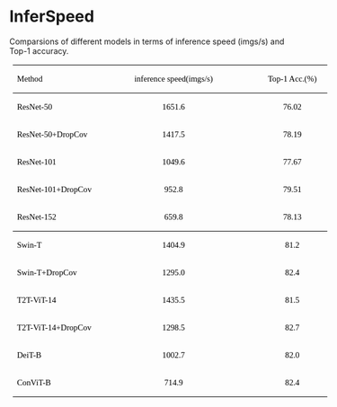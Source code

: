 # InferSpeed

Comparsions of different models in terms of inference speed (imgs/s) and Top-1 accuracy.
<table class=MsoNormalTable  border=0  cellspacing=0  style="border-collapse:collapse;width:420.0000pt;margin-left:4.6500pt;
border:none;mso-padding-alt:0.0000pt 5.4000pt 0.0000pt 5.4000pt ;" ><tr style="height:13.5000pt;" ><td width=166  valign=center  nowrap  style="width:124.5000pt;padding:0.0000pt 5.4000pt 0.0000pt 5.4000pt ;border-left:none;
mso-border-left-alt:none;border-right:none;mso-border-right-alt:none;
border-top:1.0000pt solid rgb(0,0,0);mso-border-top-alt:0.5000pt solid rgb(0,0,0);border-bottom:none;
mso-border-bottom-alt:none;" ><p class=MsoNormal  style="mso-pagination:widow-orphan;text-align:left;vertical-align:middle;" ><span style="font-family:宋体;color:rgb(0,0,0);font-style:normal;
font-size:11.0000pt;mso-font-kerning:0.0000pt;" ><font face="宋体" >Method</font></span><span style="font-family:宋体;color:rgb(0,0,0);font-style:normal;
font-size:11.0000pt;mso-font-kerning:1.0000pt;" ><o:p></o:p></span></p></td><td width=197  valign=center  nowrap  style="width:147.7500pt;padding:0.0000pt 5.4000pt 0.0000pt 5.4000pt ;border-left:none;
mso-border-left-alt:none;border-right:none;mso-border-right-alt:none;
border-top:1.0000pt solid rgb(0,0,0);mso-border-top-alt:0.5000pt solid rgb(0,0,0);border-bottom:1.0000pt solid rgb(0,0,0);
mso-border-bottom-alt:0.5000pt solid rgb(0,0,0);" ><p class=MsoNormal  align=center  style="mso-pagination:widow-orphan;text-align:center;vertical-align:middle;" ><span style="font-family:宋体;color:rgb(0,0,0);font-style:normal;
font-size:11.0000pt;mso-font-kerning:0.0000pt;" ><font face="宋体" >inference speed(imgs/s)</font></span><span style="font-family:宋体;color:rgb(0,0,0);font-style:normal;
font-size:11.0000pt;mso-font-kerning:1.0000pt;" ><o:p></o:p></span></p></td><td width=197  valign=center  nowrap  style="width:147.7500pt;padding:0.0000pt 5.4000pt 0.0000pt 5.4000pt ;border-left:none;
mso-border-left-alt:none;border-right:none;mso-border-right-alt:none;
border-top:1.0000pt solid rgb(0,0,0);mso-border-top-alt:0.5000pt solid rgb(0,0,0);border-bottom:none;
mso-border-bottom-alt:none;" ><p class=MsoNormal  align=center  style="mso-pagination:widow-orphan;text-align:center;vertical-align:middle;" ><span style="font-family:宋体;color:rgb(0,0,0);font-style:normal;
font-size:11.0000pt;mso-font-kerning:0.0000pt;" ><font face="宋体" >Top-1 Acc.(%)</font></span><span style="font-family:宋体;color:rgb(0,0,0);font-style:normal;
font-size:11.0000pt;mso-font-kerning:1.0000pt;" ><o:p></o:p></span></p></td></tr><tr style="height:13.5000pt;" ><td valign=center  nowrap  style="padding:0.0000pt 5.4000pt 0.0000pt 5.4000pt ;border-left:none;mso-border-left-alt:none;
border-right:none;mso-border-right-alt:none;border-top:1.0000pt solid rgb(0,0,0);
mso-border-top-alt:0.5000pt solid rgb(0,0,0);border-bottom:none;mso-border-bottom-alt:none;" ><p class=MsoNormal  style="mso-pagination:widow-orphan;text-align:left;vertical-align:middle;" ><span style="font-family:宋体;color:rgb(0,0,0);font-style:normal;
font-size:11.0000pt;mso-font-kerning:0.0000pt;" ><font face="宋体" >ResNet-50</font></span><span style="font-family:宋体;color:rgb(0,0,0);font-style:normal;
font-size:11.0000pt;mso-font-kerning:1.0000pt;" ><o:p></o:p></span></p></td><td valign=center  nowrap  style="padding:0.0000pt 5.4000pt 0.0000pt 5.4000pt ;border-left:none;mso-border-left-alt:none;
border-right:none;mso-border-right-alt:none;border-top:none;
mso-border-top-alt:none;border-bottom:none;mso-border-bottom-alt:none;" ><p class=MsoNormal  align=center  style="mso-pagination:widow-orphan;text-align:center;vertical-align:middle;" ><span style="font-family:宋体;color:rgb(0,0,0);font-style:normal;
font-size:11.0000pt;mso-font-kerning:0.0000pt;" ><font face="宋体" >1651.6</font></span><span style="font-family:宋体;color:rgb(0,0,0);font-style:normal;
font-size:11.0000pt;mso-font-kerning:1.0000pt;" ><o:p></o:p></span></p></td><td valign=center  nowrap  style="padding:0.0000pt 5.4000pt 0.0000pt 5.4000pt ;border-left:none;mso-border-left-alt:none;
border-right:none;mso-border-right-alt:none;border-top:1.0000pt solid rgb(0,0,0);
mso-border-top-alt:0.5000pt solid rgb(0,0,0);border-bottom:none;mso-border-bottom-alt:none;" ><p class=MsoNormal  align=center  style="mso-pagination:widow-orphan;text-align:center;vertical-align:middle;" ><span style="font-family:宋体;color:rgb(0,0,0);font-style:normal;
font-size:11.0000pt;mso-font-kerning:0.0000pt;" ><font face="宋体" >76.02</font></span><span style="font-family:宋体;color:rgb(0,0,0);font-style:normal;
font-size:11.0000pt;mso-font-kerning:1.0000pt;" ><o:p></o:p></span></p></td></tr><tr style="height:13.5000pt;" ><td valign=center  nowrap  style="padding:0.0000pt 5.4000pt 0.0000pt 5.4000pt ;border-left:none;mso-border-left-alt:none;
border-right:none;mso-border-right-alt:none;border-top:none;
mso-border-top-alt:none;border-bottom:none;mso-border-bottom-alt:none;" ><p class=MsoNormal  style="mso-pagination:widow-orphan;text-align:left;vertical-align:middle;" ><span style="font-family:宋体;color:rgb(0,0,0);font-style:normal;
font-size:11.0000pt;mso-font-kerning:0.0000pt;" ><font face="宋体" >ResNet-50+DropCov</font></span><span style="font-family:宋体;color:rgb(0,0,0);font-style:normal;
font-size:11.0000pt;mso-font-kerning:1.0000pt;" ><o:p></o:p></span></p></td><td valign=center  nowrap  style="padding:0.0000pt 5.4000pt 0.0000pt 5.4000pt ;border-left:none;mso-border-left-alt:none;
border-right:none;mso-border-right-alt:none;border-top:none;
mso-border-top-alt:none;border-bottom:none;mso-border-bottom-alt:none;" ><p class=MsoNormal  align=center  style="mso-pagination:widow-orphan;text-align:center;vertical-align:middle;" ><span style="font-family:宋体;color:rgb(0,0,0);font-style:normal;
font-size:11.0000pt;mso-font-kerning:0.0000pt;" ><font face="宋体" >1417.5</font></span><span style="font-family:宋体;color:rgb(0,0,0);font-style:normal;
font-size:11.0000pt;mso-font-kerning:1.0000pt;" ><o:p></o:p></span></p></td><td valign=center  nowrap  style="padding:0.0000pt 5.4000pt 0.0000pt 5.4000pt ;border-left:none;mso-border-left-alt:none;
border-right:none;mso-border-right-alt:none;border-top:none;
mso-border-top-alt:none;border-bottom:none;mso-border-bottom-alt:none;" ><p class=MsoNormal  align=center  style="mso-pagination:widow-orphan;text-align:center;vertical-align:middle;" ><span style="font-family:宋体;color:rgb(0,0,0);font-style:normal;
font-size:11.0000pt;mso-font-kerning:0.0000pt;" ><font face="宋体" >78.19</font></span><span style="font-family:宋体;color:rgb(0,0,0);font-style:normal;
font-size:11.0000pt;mso-font-kerning:1.0000pt;" ><o:p></o:p></span></p></td></tr><tr style="height:13.5000pt;" ><td valign=center  nowrap  style="padding:0.0000pt 5.4000pt 0.0000pt 5.4000pt ;border-left:none;mso-border-left-alt:none;
border-right:none;mso-border-right-alt:none;border-top:none;
mso-border-top-alt:none;border-bottom:none;mso-border-bottom-alt:none;" ><p class=MsoNormal  style="mso-pagination:widow-orphan;text-align:left;vertical-align:middle;" ><span style="font-family:宋体;color:rgb(0,0,0);font-style:normal;
font-size:11.0000pt;mso-font-kerning:0.0000pt;" ><font face="宋体" >ResNet-101</font></span><span style="font-family:宋体;color:rgb(0,0,0);font-style:normal;
font-size:11.0000pt;mso-font-kerning:1.0000pt;" ><o:p></o:p></span></p></td><td valign=center  nowrap  style="padding:0.0000pt 5.4000pt 0.0000pt 5.4000pt ;border-left:none;mso-border-left-alt:none;
border-right:none;mso-border-right-alt:none;border-top:none;
mso-border-top-alt:none;border-bottom:none;mso-border-bottom-alt:none;" ><p class=MsoNormal  align=center  style="mso-pagination:widow-orphan;text-align:center;vertical-align:middle;" ><span style="font-family:宋体;color:rgb(0,0,0);font-style:normal;
font-size:11.0000pt;mso-font-kerning:0.0000pt;" ><font face="宋体" >1049.6</font></span><span style="font-family:宋体;color:rgb(0,0,0);font-style:normal;
font-size:11.0000pt;mso-font-kerning:1.0000pt;" ><o:p></o:p></span></p></td><td valign=center  nowrap  style="padding:0.0000pt 5.4000pt 0.0000pt 5.4000pt ;border-left:none;mso-border-left-alt:none;
border-right:none;mso-border-right-alt:none;border-top:none;
mso-border-top-alt:none;border-bottom:none;mso-border-bottom-alt:none;" ><p class=MsoNormal  align=center  style="mso-pagination:widow-orphan;text-align:center;vertical-align:middle;" ><span style="font-family:宋体;color:rgb(0,0,0);font-style:normal;
font-size:11.0000pt;mso-font-kerning:0.0000pt;" ><font face="宋体" >77.67</font></span><span style="font-family:宋体;color:rgb(0,0,0);font-style:normal;
font-size:11.0000pt;mso-font-kerning:1.0000pt;" ><o:p></o:p></span></p></td></tr><tr style="height:13.5000pt;" ><td valign=center  nowrap  style="padding:0.0000pt 5.4000pt 0.0000pt 5.4000pt ;border-left:none;mso-border-left-alt:none;
border-right:none;mso-border-right-alt:none;border-top:none;
mso-border-top-alt:none;border-bottom:none;mso-border-bottom-alt:none;" ><p class=MsoNormal  style="mso-pagination:widow-orphan;text-align:left;vertical-align:middle;" ><span style="font-family:宋体;color:rgb(0,0,0);font-style:normal;
font-size:11.0000pt;mso-font-kerning:0.0000pt;" ><font face="宋体" >ResNet-101+DropCov</font></span><span style="font-family:宋体;color:rgb(0,0,0);font-style:normal;
font-size:11.0000pt;mso-font-kerning:1.0000pt;" ><o:p></o:p></span></p></td><td valign=center  nowrap  style="padding:0.0000pt 5.4000pt 0.0000pt 5.4000pt ;border-left:none;mso-border-left-alt:none;
border-right:none;mso-border-right-alt:none;border-top:none;
mso-border-top-alt:none;border-bottom:none;mso-border-bottom-alt:none;" ><p class=MsoNormal  align=center  style="mso-pagination:widow-orphan;text-align:center;vertical-align:middle;" ><span style="font-family:宋体;color:rgb(0,0,0);font-style:normal;
font-size:11.0000pt;mso-font-kerning:0.0000pt;" ><font face="宋体" >952.8</font></span><span style="font-family:宋体;color:rgb(0,0,0);font-style:normal;
font-size:11.0000pt;mso-font-kerning:1.0000pt;" ><o:p></o:p></span></p></td><td valign=center  nowrap  style="padding:0.0000pt 5.4000pt 0.0000pt 5.4000pt ;border-left:none;mso-border-left-alt:none;
border-right:none;mso-border-right-alt:none;border-top:none;
mso-border-top-alt:none;border-bottom:none;mso-border-bottom-alt:none;" ><p class=MsoNormal  align=center  style="mso-pagination:widow-orphan;text-align:center;vertical-align:middle;" ><span style="font-family:宋体;color:rgb(0,0,0);font-style:normal;
font-size:11.0000pt;mso-font-kerning:0.0000pt;" ><font face="宋体" >79.51</font></span><span style="font-family:宋体;color:rgb(0,0,0);font-style:normal;
font-size:11.0000pt;mso-font-kerning:1.0000pt;" ><o:p></o:p></span></p></td></tr><tr style="height:13.5000pt;" ><td valign=center  nowrap  style="padding:0.0000pt 5.4000pt 0.0000pt 5.4000pt ;border-left:none;mso-border-left-alt:none;
border-right:none;mso-border-right-alt:none;border-top:none;
mso-border-top-alt:none;border-bottom:1.0000pt solid rgb(0,0,0);mso-border-bottom-alt:0.5000pt solid rgb(0,0,0);" ><p class=MsoNormal  style="mso-pagination:widow-orphan;text-align:left;vertical-align:middle;" ><span style="font-family:宋体;color:rgb(0,0,0);font-style:normal;
font-size:11.0000pt;mso-font-kerning:0.0000pt;" ><font face="宋体" >ResNet-152</font></span><span style="font-family:宋体;color:rgb(0,0,0);font-style:normal;
font-size:11.0000pt;mso-font-kerning:1.0000pt;" ><o:p></o:p></span></p></td><td valign=center  nowrap  style="padding:0.0000pt 5.4000pt 0.0000pt 5.4000pt ;border-left:none;mso-border-left-alt:none;
border-right:none;mso-border-right-alt:none;border-top:none;
mso-border-top-alt:none;border-bottom:1.0000pt solid rgb(0,0,0);mso-border-bottom-alt:0.5000pt solid rgb(0,0,0);" ><p class=MsoNormal  align=center  style="mso-pagination:widow-orphan;text-align:center;vertical-align:middle;" ><span style="font-family:宋体;color:rgb(0,0,0);font-style:normal;
font-size:11.0000pt;mso-font-kerning:0.0000pt;" ><font face="宋体" >659.8</font></span><span style="font-family:宋体;color:rgb(0,0,0);font-style:normal;
font-size:11.0000pt;mso-font-kerning:1.0000pt;" ><o:p></o:p></span></p></td><td valign=center  nowrap  style="padding:0.0000pt 5.4000pt 0.0000pt 5.4000pt ;border-left:none;mso-border-left-alt:none;
border-right:none;mso-border-right-alt:none;border-top:none;
mso-border-top-alt:none;border-bottom:1.0000pt solid rgb(0,0,0);mso-border-bottom-alt:0.5000pt solid rgb(0,0,0);" ><p class=MsoNormal  align=center  style="mso-pagination:widow-orphan;text-align:center;vertical-align:middle;" ><span style="font-family:宋体;color:rgb(0,0,0);font-style:normal;
font-size:11.0000pt;mso-font-kerning:0.0000pt;" ><font face="宋体" >78.13</font></span><span style="font-family:宋体;color:rgb(0,0,0);font-style:normal;
font-size:11.0000pt;mso-font-kerning:1.0000pt;" ><o:p></o:p></span></p></td></tr><tr style="height:13.5000pt;" ><td valign=center  nowrap  style="padding:0.0000pt 5.4000pt 0.0000pt 5.4000pt ;border-left:none;mso-border-left-alt:none;
border-right:none;mso-border-right-alt:none;border-top:none;
mso-border-top-alt:none;border-bottom:none;mso-border-bottom-alt:none;" ><p class=MsoNormal  style="mso-pagination:widow-orphan;text-align:left;vertical-align:middle;" ><span style="font-family:宋体;color:rgb(0,0,0);font-style:normal;
font-size:11.0000pt;mso-font-kerning:0.0000pt;" ><font face="宋体" >Swin-T</font></span><span style="font-family:宋体;color:rgb(0,0,0);font-style:normal;
font-size:11.0000pt;mso-font-kerning:1.0000pt;" ><o:p></o:p></span></p></td><td valign=center  nowrap  style="padding:0.0000pt 5.4000pt 0.0000pt 5.4000pt ;border-left:none;mso-border-left-alt:none;
border-right:none;mso-border-right-alt:none;border-top:none;
mso-border-top-alt:none;border-bottom:none;mso-border-bottom-alt:none;" ><p class=MsoNormal  align=center  style="mso-pagination:widow-orphan;text-align:center;vertical-align:middle;" ><span style="font-family:宋体;color:rgb(0,0,0);font-style:normal;
font-size:11.0000pt;mso-font-kerning:0.0000pt;" ><font face="宋体" >1404.9</font></span><span style="font-family:宋体;color:rgb(0,0,0);font-style:normal;
font-size:11.0000pt;mso-font-kerning:1.0000pt;" ><o:p></o:p></span></p></td><td valign=center  nowrap  style="padding:0.0000pt 5.4000pt 0.0000pt 5.4000pt ;border-left:none;mso-border-left-alt:none;
border-right:none;mso-border-right-alt:none;border-top:none;
mso-border-top-alt:none;border-bottom:none;mso-border-bottom-alt:none;" ><p class=MsoNormal  align=center  style="mso-pagination:widow-orphan;text-align:center;vertical-align:middle;" ><span style="font-family:宋体;color:rgb(0,0,0);font-style:normal;
font-size:11.0000pt;mso-font-kerning:0.0000pt;" ><font face="宋体" >81.2</font></span><span style="font-family:宋体;color:rgb(0,0,0);font-style:normal;
font-size:11.0000pt;mso-font-kerning:1.0000pt;" ><o:p></o:p></span></p></td></tr><tr style="height:13.5000pt;" ><td valign=center  nowrap  style="padding:0.0000pt 5.4000pt 0.0000pt 5.4000pt ;border-left:none;mso-border-left-alt:none;
border-right:none;mso-border-right-alt:none;border-top:none;
mso-border-top-alt:none;border-bottom:none;mso-border-bottom-alt:none;" ><p class=MsoNormal  style="mso-pagination:widow-orphan;text-align:left;vertical-align:middle;" ><span style="font-family:宋体;color:rgb(0,0,0);font-style:normal;
font-size:11.0000pt;mso-font-kerning:0.0000pt;" ><font face="宋体" >Swin-T+DropCov</font></span><span style="font-family:宋体;color:rgb(0,0,0);font-style:normal;
font-size:11.0000pt;mso-font-kerning:1.0000pt;" ><o:p></o:p></span></p></td><td valign=center  nowrap  style="padding:0.0000pt 5.4000pt 0.0000pt 5.4000pt ;border-left:none;mso-border-left-alt:none;
border-right:none;mso-border-right-alt:none;border-top:none;
mso-border-top-alt:none;border-bottom:none;mso-border-bottom-alt:none;" ><p class=MsoNormal  align=center  style="mso-pagination:widow-orphan;text-align:center;vertical-align:middle;" ><span style="font-family:宋体;color:rgb(0,0,0);font-style:normal;
font-size:11.0000pt;mso-font-kerning:0.0000pt;" ><font face="宋体" >1295.0 </font></span><span style="font-family:宋体;color:rgb(0,0,0);font-style:normal;
font-size:11.0000pt;mso-font-kerning:1.0000pt;" ><o:p></o:p></span></p></td><td valign=center  nowrap  style="padding:0.0000pt 5.4000pt 0.0000pt 5.4000pt ;border-left:none;mso-border-left-alt:none;
border-right:none;mso-border-right-alt:none;border-top:none;
mso-border-top-alt:none;border-bottom:none;mso-border-bottom-alt:none;" ><p class=MsoNormal  align=center  style="mso-pagination:widow-orphan;text-align:center;vertical-align:middle;" ><span style="font-family:宋体;color:rgb(0,0,0);font-style:normal;
font-size:11.0000pt;mso-font-kerning:0.0000pt;" ><font face="宋体" >82.4</font></span><span style="font-family:宋体;color:rgb(0,0,0);font-style:normal;
font-size:11.0000pt;mso-font-kerning:1.0000pt;" ><o:p></o:p></span></p></td></tr><tr style="height:13.5000pt;" ><td valign=center  nowrap  style="padding:0.0000pt 5.4000pt 0.0000pt 5.4000pt ;border-left:none;mso-border-left-alt:none;
border-right:none;mso-border-right-alt:none;border-top:none;
mso-border-top-alt:none;border-bottom:none;mso-border-bottom-alt:none;" ><p class=MsoNormal  style="mso-pagination:widow-orphan;text-align:left;vertical-align:middle;" ><span style="font-family:宋体;color:rgb(0,0,0);font-style:normal;
font-size:11.0000pt;mso-font-kerning:0.0000pt;" ><font face="宋体" >T2T-ViT-14</font></span><span style="font-family:宋体;color:rgb(0,0,0);font-style:normal;
font-size:11.0000pt;mso-font-kerning:1.0000pt;" ><o:p></o:p></span></p></td><td valign=center  nowrap  style="padding:0.0000pt 5.4000pt 0.0000pt 5.4000pt ;border-left:none;mso-border-left-alt:none;
border-right:none;mso-border-right-alt:none;border-top:none;
mso-border-top-alt:none;border-bottom:none;mso-border-bottom-alt:none;" ><p class=MsoNormal  align=center  style="mso-pagination:widow-orphan;text-align:center;vertical-align:middle;" ><span style="font-family:宋体;color:rgb(0,0,0);font-style:normal;
font-size:11.0000pt;mso-font-kerning:0.0000pt;" ><font face="宋体" >1435.5</font></span><span style="font-family:宋体;color:rgb(0,0,0);font-style:normal;
font-size:11.0000pt;mso-font-kerning:1.0000pt;" ><o:p></o:p></span></p></td><td valign=center  nowrap  style="padding:0.0000pt 5.4000pt 0.0000pt 5.4000pt ;border-left:none;mso-border-left-alt:none;
border-right:none;mso-border-right-alt:none;border-top:none;
mso-border-top-alt:none;border-bottom:none;mso-border-bottom-alt:none;" ><p class=MsoNormal  align=center  style="mso-pagination:widow-orphan;text-align:center;vertical-align:middle;" ><span style="font-family:宋体;color:rgb(0,0,0);font-style:normal;
font-size:11.0000pt;mso-font-kerning:0.0000pt;" ><font face="宋体" >81.5</font></span><span style="font-family:宋体;color:rgb(0,0,0);font-style:normal;
font-size:11.0000pt;mso-font-kerning:1.0000pt;" ><o:p></o:p></span></p></td></tr><tr style="height:13.5000pt;" ><td valign=center  nowrap  style="padding:0.0000pt 5.4000pt 0.0000pt 5.4000pt ;border-left:none;mso-border-left-alt:none;
border-right:none;mso-border-right-alt:none;border-top:none;
mso-border-top-alt:none;border-bottom:none;mso-border-bottom-alt:none;" ><p class=MsoNormal  style="mso-pagination:widow-orphan;text-align:left;vertical-align:middle;" ><span style="font-family:宋体;color:rgb(0,0,0);font-style:normal;
font-size:11.0000pt;mso-font-kerning:0.0000pt;" ><font face="宋体" >T2T-ViT-14+DropCov</font></span><span style="font-family:宋体;color:rgb(0,0,0);font-style:normal;
font-size:11.0000pt;mso-font-kerning:1.0000pt;" ><o:p></o:p></span></p></td><td valign=center  nowrap  style="padding:0.0000pt 5.4000pt 0.0000pt 5.4000pt ;border-left:none;mso-border-left-alt:none;
border-right:none;mso-border-right-alt:none;border-top:none;
mso-border-top-alt:none;border-bottom:none;mso-border-bottom-alt:none;" ><p class=MsoNormal  align=center  style="mso-pagination:widow-orphan;text-align:center;vertical-align:middle;" ><span style="font-family:宋体;color:rgb(0,0,0);font-style:normal;
font-size:11.0000pt;mso-font-kerning:0.0000pt;" ><font face="宋体" >1298.5</font></span><span style="font-family:宋体;color:rgb(0,0,0);font-style:normal;
font-size:11.0000pt;mso-font-kerning:1.0000pt;" ><o:p></o:p></span></p></td><td valign=center  nowrap  style="padding:0.0000pt 5.4000pt 0.0000pt 5.4000pt ;border-left:none;mso-border-left-alt:none;
border-right:none;mso-border-right-alt:none;border-top:none;
mso-border-top-alt:none;border-bottom:none;mso-border-bottom-alt:none;" ><p class=MsoNormal  align=center  style="mso-pagination:widow-orphan;text-align:center;vertical-align:middle;" ><span style="font-family:宋体;color:rgb(0,0,0);font-style:normal;
font-size:11.0000pt;mso-font-kerning:0.0000pt;" ><font face="宋体" >82.7</font></span><span style="font-family:宋体;color:rgb(0,0,0);font-style:normal;
font-size:11.0000pt;mso-font-kerning:1.0000pt;" ><o:p></o:p></span></p></td></tr><tr style="height:13.5000pt;" ><td valign=center  nowrap  style="padding:0.0000pt 5.4000pt 0.0000pt 5.4000pt ;border-left:none;mso-border-left-alt:none;
border-right:none;mso-border-right-alt:none;border-top:none;
mso-border-top-alt:none;border-bottom:none;mso-border-bottom-alt:none;" ><p class=MsoNormal  style="mso-pagination:widow-orphan;text-align:left;vertical-align:middle;" ><span style="font-family:宋体;color:rgb(0,0,0);font-style:normal;
font-size:11.0000pt;mso-font-kerning:0.0000pt;" ><font face="宋体" >DeiT-B</font></span><span style="font-family:宋体;color:rgb(0,0,0);font-style:normal;
font-size:11.0000pt;mso-font-kerning:1.0000pt;" ><o:p></o:p></span></p></td><td valign=center  nowrap  style="padding:0.0000pt 5.4000pt 0.0000pt 5.4000pt ;border-left:none;mso-border-left-alt:none;
border-right:none;mso-border-right-alt:none;border-top:none;
mso-border-top-alt:none;border-bottom:none;mso-border-bottom-alt:none;" ><p class=MsoNormal  align=center  style="mso-pagination:widow-orphan;text-align:center;vertical-align:middle;" ><span style="font-family:宋体;color:rgb(0,0,0);font-style:normal;
font-size:11.0000pt;mso-font-kerning:0.0000pt;" ><font face="宋体" >1002.7</font></span><span style="font-family:宋体;color:rgb(0,0,0);font-style:normal;
font-size:11.0000pt;mso-font-kerning:1.0000pt;" ><o:p></o:p></span></p></td><td valign=center  nowrap  style="padding:0.0000pt 5.4000pt 0.0000pt 5.4000pt ;border-left:none;mso-border-left-alt:none;
border-right:none;mso-border-right-alt:none;border-top:none;
mso-border-top-alt:none;border-bottom:none;mso-border-bottom-alt:none;" ><p class=MsoNormal  align=center  style="mso-pagination:widow-orphan;text-align:center;vertical-align:middle;" ><span style="font-family:宋体;color:rgb(0,0,0);font-style:normal;
font-size:11.0000pt;mso-font-kerning:0.0000pt;" ><font face="宋体" >82.0 </font></span><span style="font-family:宋体;color:rgb(0,0,0);font-style:normal;
font-size:11.0000pt;mso-font-kerning:1.0000pt;" ><o:p></o:p></span></p></td></tr><tr style="height:13.5000pt;" ><td valign=center  nowrap  style="padding:0.0000pt 5.4000pt 0.0000pt 5.4000pt ;border-left:none;mso-border-left-alt:none;
border-right:none;mso-border-right-alt:none;border-top:none;
mso-border-top-alt:none;border-bottom:1.0000pt solid windowtext;mso-border-bottom-alt:0.5000pt solid windowtext;" ><p class=MsoNormal  style="mso-pagination:widow-orphan;text-align:left;vertical-align:middle;" ><span style="font-family:宋体;color:rgb(0,0,0);font-style:normal;
font-size:11.0000pt;mso-font-kerning:0.0000pt;" ><font face="宋体" >ConViT-B</font></span><span style="font-family:宋体;color:rgb(0,0,0);font-style:normal;
font-size:11.0000pt;mso-font-kerning:1.0000pt;" ><o:p></o:p></span></p></td><td valign=center  nowrap  style="padding:0.0000pt 5.4000pt 0.0000pt 5.4000pt ;border-left:none;mso-border-left-alt:none;
border-right:none;mso-border-right-alt:none;border-top:none;
mso-border-top-alt:none;border-bottom:1.0000pt solid rgb(0,0,0);mso-border-bottom-alt:0.5000pt solid rgb(0,0,0);" ><p class=MsoNormal  align=center  style="mso-pagination:widow-orphan;text-align:center;vertical-align:middle;" ><span style="font-family:宋体;color:rgb(0,0,0);font-style:normal;
font-size:11.0000pt;mso-font-kerning:0.0000pt;" ><font face="宋体" >714.9</font></span><span style="font-family:宋体;color:rgb(0,0,0);font-style:normal;
font-size:11.0000pt;mso-font-kerning:1.0000pt;" ><o:p></o:p></span></p></td><td valign=center  nowrap  style="padding:0.0000pt 5.4000pt 0.0000pt 5.4000pt ;border-left:none;mso-border-left-alt:none;
border-right:none;mso-border-right-alt:none;border-top:none;
mso-border-top-alt:none;border-bottom:1.0000pt solid rgb(0,0,0);mso-border-bottom-alt:0.5000pt solid rgb(0,0,0);" ><p class=MsoNormal  align=center  style="mso-pagination:widow-orphan;text-align:center;vertical-align:middle;" ><span style="font-family:宋体;color:rgb(0,0,0);font-style:normal;
font-size:11.0000pt;mso-font-kerning:0.0000pt;" ><font face="宋体" >82.4</font></span><span style="font-family:宋体;color:rgb(0,0,0);font-style:normal;
font-size:11.0000pt;mso-font-kerning:1.0000pt;" ><o:p></o:p></span></p></td></tr></table>
